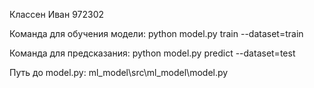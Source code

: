 Классен Иван 972302

Команда для обучения модели:
python model.py train --dataset=train

Команда для предсказания:
python model.py predict --dataset=test

Путь до model.py:
ml_model\src\ml_model\model.py